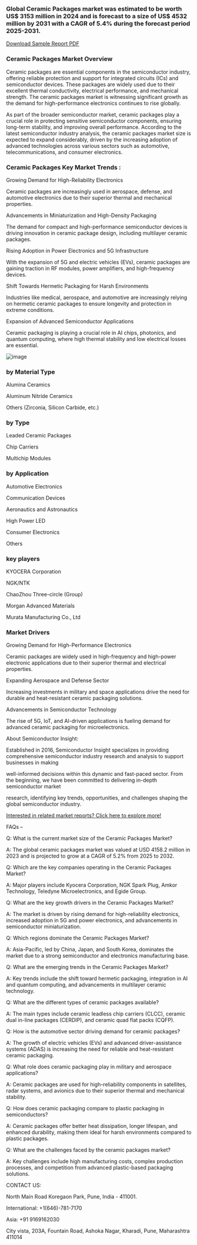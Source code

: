 <h3>Global Ceramic Packages market was estimated to be worth US$ 3153 million in 2024 and is forecast to a size of US$ 4532 million by 2031 with a CAGR of 5.4% during the forecast period 2025-2031.</h3>


[Download Sample Report PDF](https://semiconductorinsight.com/download-sample-report/?product_id=3165)

<h3>Ceramic Packages Market Overview</h3>


Ceramic packages are essential components in the semiconductor industry, offering reliable protection and support for integrated circuits (ICs) and semiconductor devices. These packages are widely used due to their excellent thermal conductivity, electrical performance, and mechanical strength. The ceramic packages market is witnessing significant growth as the demand for high-performance electronics continues to rise globally.

As part of the broader semiconductor market, ceramic packages play a crucial role in protecting sensitive semiconductor components, ensuring long-term stability, and improving overall performance. According to the latest semiconductor industry analysis, the ceramic packages market size is expected to expand considerably, driven by the increasing adoption of advanced technologies across various sectors such as automotive, telecommunications, and consumer electronics.

<h3>Ceramic Packages Key Market Trends  :</h3>

Growing Demand for High-Reliability Electronics

Ceramic packages are increasingly used in aerospace, defense, and automotive electronics due to their superior thermal and mechanical properties.

Advancements in Miniaturization and High-Density Packaging

The demand for compact and high-performance semiconductor devices is driving innovation in ceramic package design, including multilayer ceramic packages.

Rising Adoption in Power Electronics and 5G Infrastructure

With the expansion of 5G and electric vehicles (EVs), ceramic packages are gaining traction in RF modules, power amplifiers, and high-frequency devices.

Shift Towards Hermetic Packaging for Harsh Environments

Industries like medical, aerospace, and automotive are increasingly relying on hermetic ceramic packages to ensure longevity and protection in extreme conditions.

Expansion of Advanced Semiconductor Applications

Ceramic packaging is playing a crucial role in AI chips, photonics, and quantum computing, where high thermal stability and low electrical losses are essential.

![image](https://github.com/user-attachments/assets/0619d246-e1e1-448c-a9ad-cbb014a1e8d9)

<h3>by Material  Type</h3>

  Alumina Ceramics
  
  Aluminum Nitride Ceramics
  
  Others (Zirconia, Silicon Carbide, etc.)

<h3>by Type	</h3>


  Leaded Ceramic Packages

  Chip Carriers

  Multichip Modules

<h3>by Application	</h3>



  Automotive Electronics

  Communication Devices

  Aeronautics and Astronautics

  High Power LED

  Consumer Electronics

  Others

<h3>key players	</h3>


  KYOCERA Corporation

  NGK/NTK

  ChaoZhou Three-circle (Group)

  Morgan Advanced Materials

  Murata Manufacturing Co., Ltd

<h3>Market Drivers</h3>

Growing Demand for High-Performance Electronics

Ceramic packages are widely used in high-frequency and high-power electronic applications due to their superior thermal and electrical properties.

Expanding Aerospace and Defense Sector

Increasing investments in military and space applications drive the need for durable and heat-resistant ceramic packaging solutions.

Advancements in Semiconductor Technology

The rise of 5G, IoT, and AI-driven applications is fueling demand for advanced ceramic packaging for microelectronics.

About Semiconductor Insight:

Established in 2016, Semiconductor Insight specializes in providing comprehensive semiconductor industry research and analysis to support businesses in making 

well-informed decisions within this dynamic and fast-paced sector. From the beginning, we have been committed to delivering in-depth semiconductor market 

research, identifying key trends, opportunities, and challenges shaping the global semiconductor industry.

[Interested in related market reports? Click here to explore more!]([url](https://semiconductorinsight.com/report/ceramic-packages-market/))

FAQs –
 

Q: What is the current market size of the Ceramic Packages Market?

A: The global ceramic packages market was valued at USD 4158.2 million in 2023 and is projected to grow at a CAGR of 5.2% from 2025 to 2032.

Q: Which are the key companies operating in the Ceramic Packages Market?

A: Major players include Kyocera Corporation, NGK Spark Plug, Amkor Technology, Teledyne Microelectronics, and Egide Group.

Q: What are the key growth drivers in the Ceramic Packages Market?

A: The market is driven by rising demand for high-reliability electronics, increased adoption in 5G and power electronics, and advancements in semiconductor miniaturization.

Q: Which regions dominate the Ceramic Packages Market?

A: Asia-Pacific, led by China, Japan, and South Korea, dominates the market due to a strong semiconductor and electronics manufacturing base.

Q: What are the emerging trends in the Ceramic Packages Market?

A: Key trends include the shift toward hermetic packaging, integration in AI and quantum computing, and advancements in multilayer ceramic technology.

Q: What are the different types of ceramic packages available?

A: The main types include ceramic leadless chip carriers (CLCC), ceramic dual in-line packages (CERDIP), and ceramic quad flat packs (CQFP).

Q: How is the automotive sector driving demand for ceramic packages?

A: The growth of electric vehicles (EVs) and advanced driver-assistance systems (ADAS) is increasing the need for reliable and heat-resistant ceramic packaging.

Q: What role does ceramic packaging play in military and aerospace applications?

A: Ceramic packages are used for high-reliability components in satellites, radar systems, and avionics due to their superior thermal and mechanical stability.

Q: How does ceramic packaging compare to plastic packaging in semiconductors?

A: Ceramic packages offer better heat dissipation, longer lifespan, and enhanced durability, making them ideal for harsh environments compared to plastic packages.

Q: What are the challenges faced by the ceramic packages market?

A: Key challenges include high manufacturing costs, complex production processes, and competition from advanced plastic-based packaging solutions.

CONTACT US:

North Main Road Koregaon Park, Pune, India - 411001.

International: +1(646)-781-7170

Asia: +91 9169162030

City vista, 203A, Fountain Road, Ashoka Nagar, Kharadi, Pune, Maharashtra 411014




